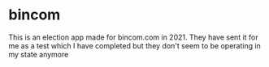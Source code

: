 # bincom
This is an election app made for bincom.com in 2021. They have sent it for me as a test which I have completed but they don't seem to be operating in my state anymore
